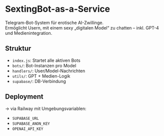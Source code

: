 # SextingBot-as-a-Service

Telegram-Bot-System für erotische AI-Zwillinge.  
Ermöglicht Usern, mit einem sexy „digitalen Model“ zu chatten – inkl. GPT-4 und Medienintegration.

## Struktur
- `index.js`: Startet alle aktiven Bots
- `bots/`: Bot-Instanzen pro Model
- `handlers/`: User/Model-Nachrichten
- `utils/`: GPT + Medien-Logik
- `supabase/`: DB-Verbindung

## Deployment
→ via Railway mit Umgebungsvariablen:
- `SUPABASE_URL`
- `SUPABASE_ANON_KEY`
- `OPENAI_API_KEY`
